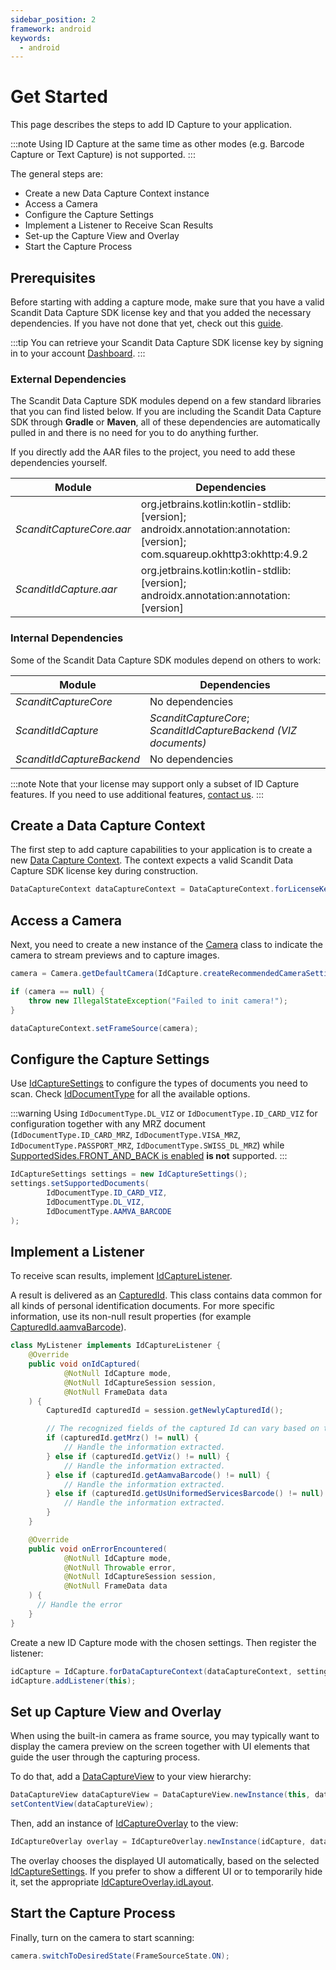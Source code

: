 ```yaml
---
sidebar_position: 2
framework: android
keywords:
  - android
---
```


# Get Started

This page describes the steps to add ID Capture to your application.

:::note
Using ID Capture at the same time as other modes (e.g. Barcode Capture or Text Capture) is not supported.
:::

The general steps are:

- Create a new Data Capture Context instance
- Access a Camera
- Configure the Capture Settings
- Implement a Listener to Receive Scan Results
- Set-up the Capture View and Overlay
- Start the Capture Process

## Prerequisites

Before starting with adding a capture mode, make sure that you have a valid Scandit Data Capture SDK license key and that you added the necessary dependencies. If you have not done that yet, check out this [guide](/sdks/android/add-sdk.md).

:::tip
You can retrieve your Scandit Data Capture SDK license key by signing in to your account [Dashboard](https://ssl.scandit.com/dashboard/sign-in).
:::

### External Dependencies

The Scandit Data Capture SDK modules depend on a few standard libraries that you can find listed below. If you are including the Scandit Data Capture SDK through **Gradle** or **Maven**, all of these dependencies are automatically pulled in and there is no need for you to do anything further.

If you directly add the AAR files to the project, you need to add these dependencies yourself.

| Module      | Dependencies |
| ----------- | ----------- |
| *ScanditCaptureCore.aar*      | org.jetbrains.kotlin:kotlin-stdlib:[version]; androidx.annotation:annotation:[version]; com.squareup.okhttp3:okhttp:4.9.2       |
| *ScanditIdCapture.aar*      | org.jetbrains.kotlin:kotlin-stdlib:[version]; androidx.annotation:annotation:[version]       |

### Internal Dependencies

Some of the Scandit Data Capture SDK modules depend on others to work:

| Module      | Dependencies |
| ----------- | ----------- |
| *ScanditCaptureCore*      | No dependencies       |
| *ScanditIdCapture*      | *ScanditCaptureCore*; *ScanditIdCaptureBackend (VIZ documents)*       |
| *ScanditIdCaptureBackend*      | No dependencies       |

:::note
Note that your license may support only a subset of ID Capture features. If you need to use additional features, [contact us](mailto:support@scandit.com).
:::

## Create a Data Capture Context

The first step to add capture capabilities to your application is to create a new [Data Capture Context](https://docs.scandit.com/6.28/data-capture-sdk/android/core/api/data-capture-context.html#class-scandit.datacapture.core.DataCaptureContext). The context expects a valid Scandit Data Capture SDK license key during construction.

```java
DataCaptureContext dataCaptureContext = DataCaptureContext.forLicenseKey("-- ENTER YOUR SCANDIT LICENSE KEY HERE --");
```

## Access a Camera

Next, you need to create a new instance of the [Camera](https://docs.scandit.com/6.28/data-capture-sdk/android/core/api/camera.html#class-scandit.datacapture.core.Camera) class to indicate the camera to stream previews and to capture images.

```java
camera = Camera.getDefaultCamera(IdCapture.createRecommendedCameraSettings());

if (camera == null) {
    throw new IllegalStateException("Failed to init camera!");
}

dataCaptureContext.setFrameSource(camera);
```

## Configure the Capture Settings

Use [IdCaptureSettings](https://docs.scandit.com/6.28/data-capture-sdk/android/id-capture/api/id-capture-settings.html#class-scandit.datacapture.id.IdCaptureSettings) to configure the types of documents you need to scan. Check [IdDocumentType](https://docs.scandit.com/6.28/data-capture-sdk/android/id-capture/api/id-document-type.html#enum-scandit.datacapture.id.IdDocumentType) for all the available options.

:::warning
Using `IdDocumentType.DL_VIZ` or `IdDocumentType.ID_CARD_VIZ` for configuration together with any MRZ document (`IdDocumentType.ID_CARD_MRZ`, `IdDocumentType.VISA_MRZ`, `IdDocumentType.PASSPORT_MRZ`, `IdDocumentType.SWISS_DL_MRZ`) while [SupportedSides.FRONT_AND_BACK is enabled](https://docs.scandit.com/6.28/data-capture-sdk/android/id-capture/api/id-supported-document-sides.html#value-scandit.datacapture.id.SupportedSides.FrontAndBack) **is not** supported.
:::

```java
IdCaptureSettings settings = new IdCaptureSettings();
settings.setSupportedDocuments(
        IdDocumentType.ID_CARD_VIZ,
        IdDocumentType.DL_VIZ,
        IdDocumentType.AAMVA_BARCODE
);
```

## Implement a Listener

To receive scan results, implement [IdCaptureListener](https://docs.scandit.com/6.28/data-capture-sdk/android/id-capture/api/id-capture-listener.html#interface-scandit.datacapture.id.IIdCaptureListener).

A result is delivered as an [CapturedId](https://docs.scandit.com/6.28/data-capture-sdk/android/id-capture/api/captured-id.html#class-scandit.datacapture.id.CapturedId). This class contains data common for all kinds of personal identification documents. For more specific information, use its non-null result properties (for example [CapturedId.aamvaBarcode](https://docs.scandit.com/6.28/data-capture-sdk/android/id-capture/api/captured-id.html#property-scandit.datacapture.id.CapturedId.AamvaBarcode)).

```java
class MyListener implements IdCaptureListener {
    @Override
    public void onIdCaptured(
            @NotNull IdCapture mode,
            @NotNull IdCaptureSession session,
            @NotNull FrameData data
    ) {
        CapturedId capturedId = session.getNewlyCapturedId();

        // The recognized fields of the captured Id can vary based on the type.
        if (capturedId.getMrz() != null) {
            // Handle the information extracted.
        } else if (capturedId.getViz() != null) {
            // Handle the information extracted.
        } else if (capturedId.getAamvaBarcode() != null) {
            // Handle the information extracted.
        } else if (capturedId.getUsUniformedServicesBarcode() != null) {
            // Handle the information extracted.
        }
    }

    @Override
    public void onErrorEncountered(
            @NotNull IdCapture mode,
            @NotNull Throwable error,
            @NotNull IdCaptureSession session,
            @NotNull FrameData data
    ) {
      // Handle the error
    }
}
```

Create a new ID Capture mode with the chosen settings. Then register the listener:

```java
idCapture = IdCapture.forDataCaptureContext(dataCaptureContext, settings);
idCapture.addListener(this);
```

## Set up Capture View and Overlay

When using the built-in camera as frame source, you may typically want to display the camera preview on the screen together with UI elements that guide the user through the capturing process.

To do that, add a [DataCaptureView](https://docs.scandit.com/6.28/data-capture-sdk/android/core/api/ui/data-capture-view.html#class-scandit.datacapture.core.ui.DataCaptureView) to your view hierarchy:

```java
DataCaptureView dataCaptureView = DataCaptureView.newInstance(this, dataCaptureContext);
setContentView(dataCaptureView);
```

Then, add an instance of [IdCaptureOverlay](https://docs.scandit.com/6.28/data-capture-sdk/android/id-capture/api/ui/id-capture-overlay.html#class-scandit.datacapture.id.ui.IdCaptureOverlay) to the view:

```java
IdCaptureOverlay overlay = IdCaptureOverlay.newInstance(idCapture, dataCaptureView);
```

The overlay chooses the displayed UI automatically, based on the selected [IdCaptureSettings](https://docs.scandit.com/6.28/data-capture-sdk/android/id-capture/api/id-capture-settings.html#class-scandit.datacapture.id.IdCaptureSettings). If you prefer to show a different UI or to temporarily hide it, set the appropriate [IdCaptureOverlay.idLayout](https://docs.scandit.com/6.28/data-capture-sdk/android/id-capture/api/ui/id-capture-overlay.html#property-scandit.datacapture.id.ui.IdCaptureOverlay.IdLayout).

## Start the Capture Process

Finally, turn on the camera to start scanning:

```java
camera.switchToDesiredState(FrameSourceState.ON);
```
